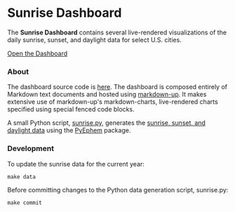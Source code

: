 # Sunrise Dashboard

The **Sunrise Dashboard** contains several live-rendered visualizations of the daily sunrise,
sunset, and daylight data for select U.S. cities.

[Open the Dashboard](https://craigahobbs.github.io/sunrise/#url=sunrise.md)


### About

The dashboard source code is
[here](https://github.com/craigahobbs/sunrise#readme).
The dashboard is composed entirely of Markdown text documents and hosted using
[markdown-up](https://github.com/craigahobbs/markdown-up#readme).
It makes extensive use of markdown-up's markdown-charts, live-rendered charts specified using
special fenced code blocks.

A small Python script,
[sunrise.py](https://github.com/craigahobbs/sunrise/blob/main/sunrise.py),
generates the
[sunrise, sunset, and daylight data](https://github.com/craigahobbs/sunrise/blob/main/sunrise.csv)
using the
[PyEphem](https://pypi.org/project/ephem/) package.


### Development

To update the sunrise data for the current year:

~~~
make data
~~~

Before committing changes to the Python data generation script, sunrise.py:

~~~
make commit
~~~
